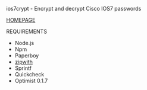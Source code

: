 ios7crypt - Encrypt and decrypt Cisco IOS7 passwords

[HOMEPAGE](http://ios7.yellosoft.us/)

REQUIREMENTS

  - Node.js
  - Npm
  - Paperboy
  - [zipwith](http://search.npmjs.org/#/zipwith)
  - Sprintf
  - Quickcheck
  - Optimist 0.1.7